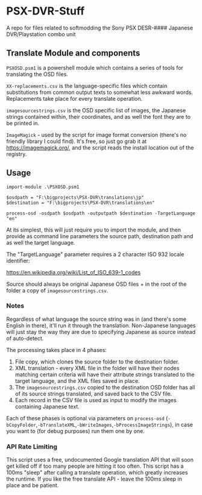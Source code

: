 # PSX-DVR-Stuff
A repo for files related to softmodding the Sony PSX DESR-#### Japanese DVR/Playstation combo unit


## Translate Module and components

`PSXOSD.psm1` is a powershell module which contains a series of tools for translating the OSD files.

`XX-replacements.csv` is the language-specific files which contain substitutions from common output texts to somewhat less awkward words.  Replacements take place for every translate operation.

`imagesourcestrings.csv` is the OSD specific list of images, the Japanese strings contained within, their coordinates, and as well the font they are to be printed in.

`ImageMagick` - used by the script for image format conversion (there's no friendly library I could find).  It's free, so just go grab it at https://imagemagick.org/, and the script reads the install location out of the registry.

## Usage

```
import-module .\PSXOSD.psm1

$osdpath = "F:\bigprojects\PSX-DVR\translations\jp"
$destination = "F:\bigprojects\PSX-DVR\translations\en"

process-osd -osdpath $osdpath -outputpath $destination -TargetLanguage "en"
```

At its simplest, this will just require you to import the module, and then provide as command line parameters the source path, destination path and as well the target language.  

The "TargetLanguage" parameter requires a 2 character ISO 932 locale identifier:

https://en.wikipedia.org/wiki/List_of_ISO_639-1_codes


Source should always be original Japanese OSD files + in the root of the folder a copy of `imagesourcestrings.csv`.



### Notes

Regardless of what language the source string was in (and there's some English in there), it'll run it through the translation.  Non-Japanese languages will just stay the way they are due to specifying Japanese as source instead of auto-detect.

The processing takes place in 4 phases:

1. File copy, which clones the source folder to the destination folder.
2. XML translation - every XML file in the folder will have their nodes matching certain criteria will have their attribute strings translated to the target language, and the XML files saved in place.
3. The  `imagesourcestrings.csv` copied to the destination OSD folder has all of its source strings translated, and saved back to the CSV file.
4. Each record in the CSV file is used as input to modify the images containing Japanese text.

Each of these phases is optional via parameters on `process-osd` (`-bCopyFolder`,`-bTranslateXML`,`-bWriteImages`,`-bProcessImageStrings`), in case you want to (for debug purposes) run them one by one.

### API Rate Limiting

This script uses a free, undocumented Google translation API that will soon get killed off if too many people are hitting it too often.  This script has a 100ms "sleep" after calling a translate operation, which greatly increases the runtime.  If you like the free translate API - leave the 100ms sleep in place and be patient.
